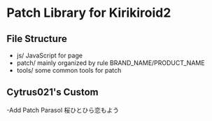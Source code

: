 Patch Library for Kirikiroid2
=============================

File Structure
--------------
- js/ JavaScript for page
- patch/ mainly organized by rule BRAND_NAME/PRODUCT_NAME
- tools/ some common tools for patch

Cytrus021's Custom
------------------
-Add Patch
Parasol 桜ひとひら恋もよう
